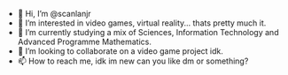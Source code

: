 - 👋 Hi, I’m @scanlanjr
- 👀 I’m interested in video games, virtual reality... thats pretty much it.
- 🌱 I’m currently studying a mix of Sciences, Information Technology and Advanced Programme Mathematics. 
- 💞️ I’m looking to collaborate on a video game project idk.
- 📫 How to reach me, idk im new can you like dm or something?

<!---
scanlanjr/scanlanjr is a ✨ special ✨ repository because its `README.md` (this file) appears on your GitHub profile.
You can click the Preview link to take a look at your changes.
--->
